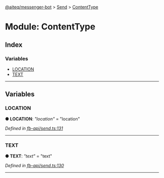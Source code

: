 [@aiteq/messenger-bot](../README.md) > [Send](../modules/send.md) > [ContentType](../modules/send.contenttype.md)



# Module: ContentType

## Index

### Variables

* [LOCATION](send.contenttype.md#location)
* [TEXT](send.contenttype.md#text)



---
## Variables
<a id="location"></a>

###  LOCATION

**●  LOCATION**:  *"location"*  = "location"

*Defined in [fb-api/send.ts:131](https://github.com/aiteq/messenger-bot/blob/a540dbb/src/fb-api/send.ts#L131)*





___

<a id="text"></a>

###  TEXT

**●  TEXT**:  *"text"*  = "text"

*Defined in [fb-api/send.ts:130](https://github.com/aiteq/messenger-bot/blob/a540dbb/src/fb-api/send.ts#L130)*





___


